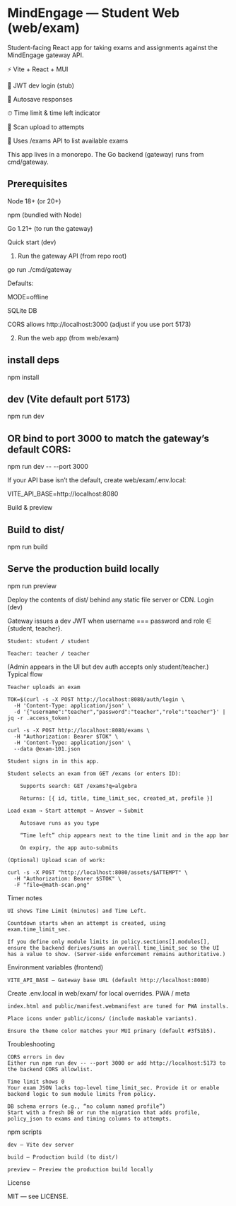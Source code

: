 # MindEngage — Student Web (web/exam)

Student-facing React app for taking exams and assignments against the MindEngage gateway API.

⚡ Vite + React + MUI

🔐 JWT dev login (stub)

📝 Autosave responses

⏱ Time limit & time left indicator

📄 Scan upload to attempts

🔎 Uses /exams API to list available exams

This app lives in a monorepo. The Go backend (gateway) runs from cmd/gateway.


## Prerequisites

Node 18+ (or 20+)

npm (bundled with Node)

Go 1.21+ (to run the gateway)

Quick start (dev)
1) Run the gateway API (from repo root)

go run ./cmd/gateway

Defaults:

MODE=offline

SQLite DB

CORS allows http://localhost:3000 (adjust if you use port 5173)

2) Run the web app (from web/exam)

## install deps
npm install

## dev (Vite default port 5173)
npm run dev

## OR bind to port 3000 to match the gateway’s default CORS:
npm run dev -- --port 3000

If your API base isn’t the default, create web/exam/.env.local:

VITE_API_BASE=http://localhost:8080

Build & preview

## Build to dist/
npm run build

## Serve the production build locally
npm run preview

Deploy the contents of dist/ behind any static file server or CDN.
Login (dev)

Gateway issues a dev JWT when username === password and role ∈ {student, teacher}.

    Student: student / student

    Teacher: teacher / teacher

(Admin appears in the UI but dev auth accepts only student/teacher.)
Typical flow

    Teacher uploads an exam
```
TOK=$(curl -s -X POST http://localhost:8080/auth/login \
  -H 'Content-Type: application/json' \
  -d '{"username":"teacher","password":"teacher","role":"teacher"}' | jq -r .access_token)
```

```
curl -s -X POST http://localhost:8080/exams \
  -H "Authorization: Bearer $TOK" \
  -H 'Content-Type: application/json' \
  --data @exam-101.json
```
    Student signs in in this app.

    Student selects an exam from GET /exams (or enters ID):

        Supports search: GET /exams?q=algebra

        Returns: [{ id, title, time_limit_sec, created_at, profile }]

    Load exam → Start attempt → Answer → Submit

        Autosave runs as you type

        “Time left” chip appears next to the time limit and in the app bar

        On expiry, the app auto-submits

    (Optional) Upload scan of work:
```
curl -s -X POST "http://localhost:8080/assets/$ATTEMPT" \
  -H "Authorization: Bearer $STOK" \
  -F "file=@math-scan.png"
```

Timer notes

    UI shows Time Limit (minutes) and Time Left.

    Countdown starts when an attempt is created, using exam.time_limit_sec.

    If you define only module limits in policy.sections[].modules[], ensure the backend derives/sums an overall time_limit_sec so the UI has a value to show. (Server-side enforcement remains authoritative.)

Environment variables (frontend)

    VITE_API_BASE — Gateway base URL (default http://localhost:8080)

Create .env.local in web/exam/ for local overrides.
PWA / meta

    index.html and public/manifest.webmanifest are tuned for PWA installs.

    Place icons under public/icons/ (include maskable variants).

    Ensure the theme color matches your MUI primary (default #3f51b5).

Troubleshooting

    CORS errors in dev
    Either run npm run dev -- --port 3000 or add http://localhost:5173 to the backend CORS allowlist.

    Time limit shows 0
    Your exam JSON lacks top-level time_limit_sec. Provide it or enable backend logic to sum module limits from policy.

    DB schema errors (e.g., “no column named profile”)
    Start with a fresh DB or run the migration that adds profile, policy_json to exams and timing columns to attempts.

npm scripts

    dev — Vite dev server

    build — Production build (to dist/)

    preview — Preview the production build locally

License

MIT — see LICENSE.